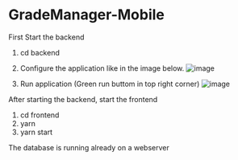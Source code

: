 # GradeManager-Mobile

First Start the backend
1. cd backend

2. Configure the application like in the image below.
![image](https://user-images.githubusercontent.com/69906272/177015443-38a4343c-7721-437f-9484-8befd641e3c6.png)

3. Run application (Green run buttom in top right corner)
![image](https://user-images.githubusercontent.com/69906272/177015450-bea9a36a-e432-41f9-b40b-f2dea8df216c.png)
 
After starting the backend, start the frontend
1. cd frontend
2. yarn
3. yarn start

The database is running already on a webserver

